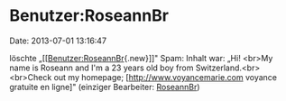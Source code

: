 Benutzer:RoseannBr
==================

Date: 2013-07-01 13:16:47

löschte
„\[\[[Benutzer:RoseannBr](http://www.yacy-websearch.net/wiki/index.php?title=Benutzer:RoseannBr&action=edit&redlink=1 "Benutzer:RoseannBr (Seite nicht vorhanden)"){.new}\]\]"
Spam: Inhalt war: „Hi! \<br\>My name is Roseann and I\'m a 23 years old
boy from Switzerland.\<br\>\<br\>Check out my homepage;
\[http://www.voyancemarie.com voyance gratuite en ligne\]" (einziger
Bearbeiter:
[RoseannBr](http://www.yacy-websearch.net/wiki/index.php/Spezial:Beitr%25C3%25A4ge/RoseannBr "Spezial:Beiträge/RoseannBr"))

